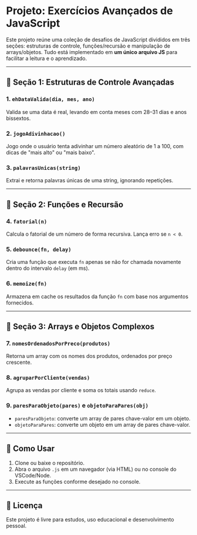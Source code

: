 # Projeto: Exercícios Avançados de JavaScript

Este projeto reúne uma coleção de desafios de JavaScript divididos em três seções: estruturas de controle, funções/recursão e manipulação de arrays/objetos. Tudo está implementado em **um único arquivo JS** para facilitar a leitura e o aprendizado.

---

## 📁 Seção 1: Estruturas de Controle Avançadas

### 1. `ehDataValida(dia, mes, ano)`
Valida se uma data é real, levando em conta meses com 28–31 dias e anos bissextos.

### 2. `jogoAdivinhacao()`
Jogo onde o usuário tenta adivinhar um número aleatório de 1 a 100, com dicas de "mais alto" ou "mais baixo".

### 3. `palavrasUnicas(string)`
Extrai e retorna palavras únicas de uma string, ignorando repetições.

---

## 🧠 Seção 2: Funções e Recursão

### 4. `fatorial(n)`
Calcula o fatorial de um número de forma recursiva. Lança erro se `n < 0`.

### 5. `debounce(fn, delay)`
Cria uma função que executa `fn` apenas se não for chamada novamente dentro do intervalo `delay` (em ms).

### 6. `memoize(fn)`
Armazena em cache os resultados da função `fn` com base nos argumentos fornecidos.

---

## 🧰 Seção 3: Arrays e Objetos Complexos

### 7. `nomesOrdenadosPorPreco(produtos)`
Retorna um array com os nomes dos produtos, ordenados por preço crescente.

### 8. `agruparPorCliente(vendas)`
Agrupa as vendas por cliente e soma os totais usando `reduce`.

### 9. `paresParaObjeto(pares)` e `objetoParaPares(obj)`
- `paresParaObjeto`: converte um array de pares chave-valor em um objeto.
- `objetoParaPares`: converte um objeto em um array de pares chave-valor.

---

## 🚀 Como Usar

1. Clone ou baixe o repositório.
2. Abra o arquivo `.js` em um navegador (via HTML) ou no console do VSCode/Node.
3. Execute as funções conforme desejado no console.

---

## 📄 Licença

Este projeto é livre para estudos, uso educacional e desenvolvimento pessoal.

